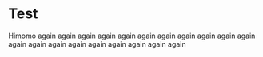 # Test
Himomo again
again
again
again
again
again
again
again
again
again
again
again
again
again
again
again
again
again
again
again
